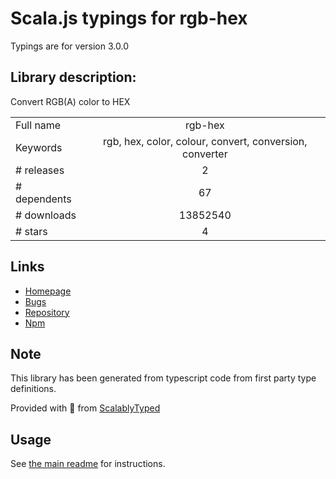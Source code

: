 
# Scala.js typings for rgb-hex

Typings are for version 3.0.0

## Library description:
Convert RGB(A) color to HEX

|                    |                 |
| ------------------ | :-------------: |
| Full name          | rgb-hex |
| Keywords           | rgb, hex, color, colour, convert, conversion, converter |
| # releases         | 2 |
| # dependents       | 67 |
| # downloads        | 13852540 |
| # stars            | 4 |

## Links
- [Homepage](https://github.com/sindresorhus/rgb-hex#readme)
- [Bugs](https://github.com/sindresorhus/rgb-hex/issues)
- [Repository](https://github.com/sindresorhus/rgb-hex)
- [Npm](https://www.npmjs.com/package/rgb-hex)
    


## Note
This library has been generated from typescript code from first party type definitions.

Provided with :purple_heart: from [ScalablyTyped](https://github.com/oyvindberg/ScalablyTyped)

## Usage
See [the main readme](../../readme.md) for instructions.



